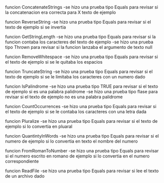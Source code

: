 funcion ConcatenateStrings
-se hizo una prueba tipo Equals para revisar si la concatenacion era correcta para X texto de ejemplo

funcion ReverseString
-se hizo una prueba tipo Equals para revisar si el texto de ejemplo si se invertia

funcion GetStringLength
-se hizo una prueba tipo Equals para revisar si la funcion contaba los caracteres del texto de ejemplo 
-se hizo una prueba tipo Thrown<argument> para revisar si la funcion lanzaba el argumento de texto null

funcion RemoveWhitespace
-se hizo una prueba tipo Equals para revisar si el texto de ejemplo si se le quitaba los espacios

funcion TruncateString
-se hizo una prueba tipo Equals para revisar si el texto de ejemplo si se le limitaba los caracteres con un numero dado

funcion IsPalindrome
-se hizo una prueba tipo TRUE para revisar si el texto de ejemplo si es una palabra palidrome
-se hizo una prueba tipo flase para revisar si el texto de ejemplo no es una palabra palidrome

funcion CountOccurrences
-se hizo una prueba tipo Equals para revisar si el texto de ejemplo si se le contaba los caracteres con una letra dada

funcion Pluralize
-se hizo una prueba tipo Equals para revisar si el texto de ejemplo si lo convertia en pluaral

funcion QuantintyInWords
-se hizo una prueba tipo Equals para revisar si el numero de ejemplo si lo convertia en texto el nombre del numero

funcion FromRomanToNumber
-se hizo una prueba tipo Equals para revisar si el numero escrito en romano de ejemplo si lo convertia en el numero correspondiente

funcion ReadFile
-se hizo una prueba tipo Equals para revisar si lee el texto de un archivo dado